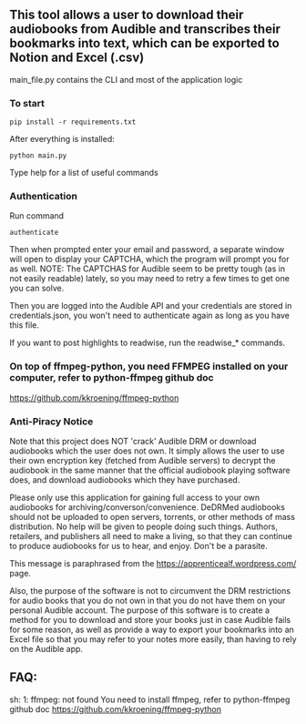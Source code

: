 ## This tool allows a user to download their audiobooks from Audible and transcribes their bookmarks into text, which can be exported to Notion and Excel (.csv)

main_file.py contains the CLI and most of the application logic

### To start

```
pip install -r requirements.txt
```
After everything is installed:

```
python main.py
```

Type help for a list of useful commands

### Authentication
Run command 
```
authenticate
```
Then when prompted enter your email and password, a separate window will open to display your CAPTCHA, which the program will prompt you for as well. NOTE: The CAPTCHAS for Audible seem to be pretty tough (as in not easily readable) lately, so you may need to retry a few times to get one you can solve.

Then you are logged into the Audible API and your credentials are stored in credentials.json, you won't need to authenticate again as long as you have this file.

If you want to post highlights to readwise, run the readwise_* commands.


### On top of ffmpeg-python, you need FFMPEG installed on your computer, refer to python-ffmpeg github doc
https://github.com/kkroening/ffmpeg-python



### Anti-Piracy Notice
Note that this project does NOT 'crack' Audible DRM or download audiobooks which the user does not own. It simply allows the user to use their own encryption key (fetched from Audible servers) to decrypt the audiobook in the same manner that the official audiobook playing software does, and download audiobooks which they have purchased.

Please only use this application for gaining full access to your own audiobooks for archiving/converson/convenience. DeDRMed audiobooks should not be uploaded to open servers, torrents, or other methods of mass distribution. No help will be given to people doing such things. Authors, retailers, and publishers all need to make a living, so that they can continue to produce audiobooks for us to hear, and enjoy. Don't be a parasite.

This message is paraphrased from the https://apprenticealf.wordpress.com/ page.

Also, the purpose of the software is not to circumvent the DRM restrictions for audio books that you do not own in that you do not have them on your personal Audible account. The purpose of this software is to create a method for you to download and store your books just in case Audible fails for some reason, as well as provide a way to export your bookmarks into an Excel file so that you may refer to your notes more easily, than having to rely on the Audible app.

## FAQ:
sh: 1: ffmpeg: not found
You need to install ffmpeg, refer to python-ffmpeg github doc
https://github.com/kkroening/ffmpeg-python

